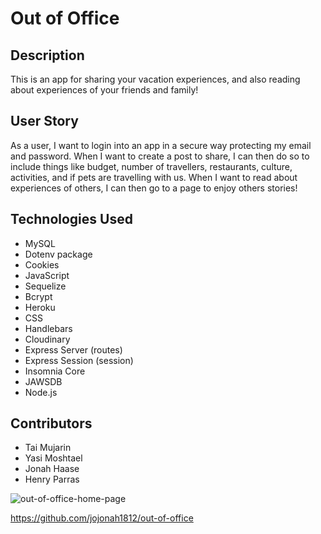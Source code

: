 # Out of Office
## Description
This is an app for sharing your vacation experiences, and also reading about experiences of your friends and family!

## User Story
As a user, I want to login into an app in a secure way protecting my email and password. When I want to create a post to share, I can then do so to include things like budget, number of travellers, restaurants, culture, activities, and if pets are travelling with us. When I want to read about experiences of others, I can then go to a page to enjoy others stories!

## Technologies Used
* MySQL
* Dotenv package
* Cookies
* JavaScript
* Sequelize
* Bcrypt
* Heroku
* CSS
* Handlebars
* Cloudinary
* Express Server (routes)
* Express Session (session)
* Insomnia Core
* JAWSDB
* Node.js


## Contributors
* Tai Mujarin
* Yasi Moshtael
* Jonah Haase
* Henry Parras

![out-of-office-home-page](https://user-images.githubusercontent.com/82185621/124057432-51013c00-d9dc-11eb-9150-0e0896d278fa.png)

https://github.com/jojonah1812/out-of-office


